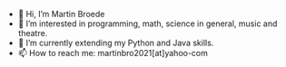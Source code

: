 - 👋 Hi, I’m Martin Broede
- 👀 I’m interested in programming, math, science in general, music and theatre.
- 🌱 I’m currently extending my Python and Java skills.
- 📫 How to reach me: martinbro2021[at]yahoo-com

<!---
martinbro2021/martinbro2021 is a ✨ special ✨ repository because its `README.md` (this file) appears on your GitHub profile.
You can click the Preview link to take a look at your changes.
--->
